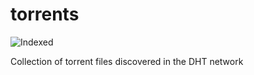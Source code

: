 torrents 
========
![Indexed](https://img.shields.io/badge/indexed-233117-blue)

Collection of torrent files discovered in the DHT network
